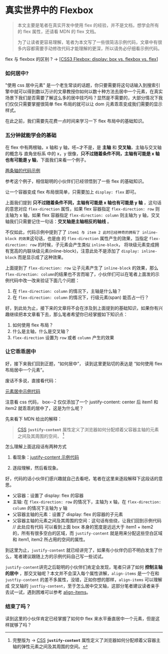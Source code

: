 # 真实世界中的 Flexbox

> 本文主要是笔者在真实开发中使用 flex 的经验，并不是文档，想学会所有的 flex 属性，还请看 MDN 的 flex 文档。
>
> 为了让读者更容易理解，笔者为本文写了一些很简洁示例代码，文章中有很多内容都需要手动修改代码才能理解的更深，所以请务必仔细看示例代码。

flex 与 flexbox 的区别 ? -> [[CSS3 Flexbox: display: box vs. flexbox vs. flex](https://stackoverflow.com/questions/16280040/css3-flexbox-display-box-vs-flexbox-vs-flex)]



### 如何居中?

"使用 css 居中元素" 是一个老生常谈的话题，你只要需要将这句话输入到搜索引擎中就可以得到数以万计的文章教授你如何以数十种方法去居中一个元素，在真实场景下我们是否需要了解这么多的居中技巧吗？显然是不需要的，大部分情况下我们仅仅只需要掌握很简单 flex 布局的就可以让 dom 元素乖乖变成我们需要的显示样式。

在此之前，我们需要先花费一点时间来学习一下 flex 布局中的基础知识。



### 五分钟就能学会的基础

在 flex 中有两根轴，x 轴和 y 轴，呸~才不是，是 **主轴** 和 **交叉轴**，主轴与交叉轴的概念与 直角坐标系 中的 x，y 很像，**只不过随着条件不同，主轴有可能是 x 轴也有可能是 y 轴**，下面我们来看一个例子。

[两条轴的代码示例]( https://github.com/MonchiLin/modern-magic/blob/master/projects/Real-World-Flexbox-Exanples/two-axes.html )

参考这个例子，相信聪明的小伙伴们已经领悟到了一些 flex 的基础知识。

让一个容器变成 flex 布局很简单，只需要加上 `display: flex` 即可。

上面我们提到 **只不过随着条件不同，主轴有可能是 x 轴也有可能是 y 轴** ，这句话的意思对应 `flex-direction` 属性，如果 flex 容器指定 `flex-direction: row` 则主轴为 x 轴，如果 flex 容器指定 `flex-direction: column` 则主轴为 y 轴，交叉轴我们只需要记住一句话：**交叉轴是主轴相反的轴线** 。

不仅如此，代码示例中提到了了 ` item1 与 item 2 此时已经神奇的拥有了 inline-block 的效果 `这句话，也是由 的 `flex-direction` 属性产生的效果，当指定 `flex-direction: row` 的时候，子元素会产生类似 `inline-block`， 将块级元素变成拥有宽高的内联块级元素(inline-block)，注意此处不是添加了 `display: inline-block`  而是显示成了这种效果。

上面提到了 `flex-direction: row` 让子元素产生了 `inline-block` 的效果，那么 `flex-direction: column`的结果也不言而喻了，小伙伴们可以在笔者上面发的示例代码中改一改来验证下面几个问题：

1. 在 `flex-direction: column` 的情况下，主轴是什么轴？
2. 在 `flex-direction: column` 的情况下，行级元素(span) 能否占一行？

好，到此处为止，接下来的文章将不会在涉及到上面提到的基础知识，如果你有兴趣继续把本文章看下去，那么笔者希望你已经掌握如下知识点：

1. 如何使用 flex 布局？
2. 什么是主轴，什么是交叉轴？
3. `flex-direction` 设置为 `row` 或者 `column` 产生的效果



### 让它乖乖居中

好，接下来我们回到正题，“如何居中”， 读到这里更贴切的表达是 “如何使用 flex 布局居中一个元素”。

废话不多说，直接看代码：

[元素居中示例代码]( https://github.com/MonchiLin/modern-magic/blob/master/projects/Real-World-Flexbox-Exanples/center.html )

注意看 css 代码， box--2 仅仅添加了一个 justify-content: center 后 item1 和 item2 就乖乖的居中了，这是为什么呢？

先来看下 MDN 给出的解释：

>  [CSS](https://developer.mozilla.org/zh-CN/docs/CSS) **`justify-content`** 属性定义了浏览器如何分配顺着父容器主轴的元素之间及其周围的空间， [^justify-content]



怎么理解上面这段话有两种方式

1. 看现象：[justify-content 示例代码]( https://github.com/MonchiLin/modern-magic/blob/master/projects/Real-World-Flexbox-Exanples/justify-content.html )

2. 逐段理解，然后看现象。

好，代码的话小伙伴们感兴趣就自己去看吧，笔者在这里来逐段解释下这段话的意思。

* 父容器：设置了 display: flex 的容器
* 主轴: 在 `flex-direction: row` 的情况下，主轴为 x 轴，在 `flex-direction: column` 的情况下主轴为 y 轴
* 父容器主轴的元素：设置了 display: flex 的容器的子元素
* 父容器主轴的元素之间及其周围的空间：这句话有些绕，让我们回到示例代码 // 此处应有代码 可以看到上面 box 本身的宽度是远远大于 item1 + item2 的，所有有很多空白的区域，而 `justify-content` 就是用来分配这些空白区域和 item1, item2 所占用的空间的属性。

到这里为止，`justify-content` 就已经讲完了，如果有小伙伴仍旧不明白发生了什么，笔者建议跟随上方的示例代码自己写一些试试。

`justify-content`讲完之后聪明的小伙伴们肯定会发现，笔者只讲了如何 **控制主轴的居中** ，那交叉轴呢？本文并不会深入每个属性讲解，`align-items` 是一个在和 `justfiy-content` 的差不多属性，没错，正如你想的那样，`align-items` 可以理解成 交叉轴的 ``justfiy-content``，至于怎么居中交叉轴，这部分笔者建议读者亲手去试一试，遇到困难可以参考 [align-items]( https://developer.mozilla.org/zh-CN/docs/Web/CSS/align-items )。





### 结束了吗？

读到这里的小伙伴肯定已经掌握了如何中 flex 来水平垂直居中一个元素，但是这样就够了吗？











[^justify-content]:  完整版为 -> [CSS](https://developer.mozilla.org/zh-CN/docs/CSS) **`justify-content`** 属性定义了浏览器如何分配顺着父容器主轴的弹性元素之间及其周围的空间。